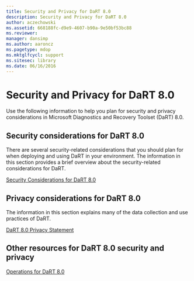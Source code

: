 ```yaml
---
title: Security and Privacy for DaRT 8.0
description: Security and Privacy for DaRT 8.0
author: aczechowski
ms.assetid: 668188fc-d9e9-4607-b90a-9e50bf53bc88
ms.reviewer: 
manager: dansimp
ms.author: aaroncz
ms.pagetype: mdop
ms.mktglfcycl: support
ms.sitesec: library
ms.date: 06/16/2016
---
```



# Security and Privacy for DaRT 8.0


Use the following information to help you plan for security and privacy considerations in Microsoft Diagnostics and Recovery Toolset (DaRT) 8.0.

## Security considerations for DaRT 8.0


There are several security-related considerations that you should plan for when deploying and using DaRT in your environment. The information in this section provides a brief overview about the security-related considerations for DaRT.

[Security Considerations for DaRT 8.0](security-considerations-for-dart-80--dart-8.md)

## Privacy considerations for DaRT 8.0


The information in this section explains many of the data collection and use practices of DaRT.

[DaRT 8.0 Privacy Statement](dart-80-privacy-statement-dart-8.md)

## Other resources for DaRT 8.0 security and privacy


[Operations for DaRT 8.0](operations-for-dart-80-dart-8.md)

 

 





